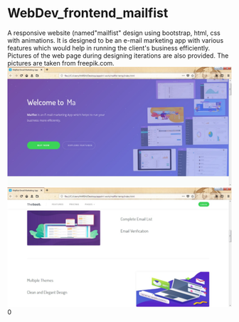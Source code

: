 # WebDev_frontend_mailfist
A responsive website (named"mailfist" design using bootstrap, html, css with animations. It is designed to be an e-mail marketing app with various features which would help in running the client's business efficiently. Pictures of the web page during designing iterations are also provided. The pictures are taken from freepik.com.
 ![test image 1](https://github.com/purvi02/WebDev_frontend_mailfist/blob/master/snap1.jpeg)
 ![test image 2](https://github.com/purvi02/WebDev_frontend_mailfist/blob/master/snap2.jpeg)
 0
 
